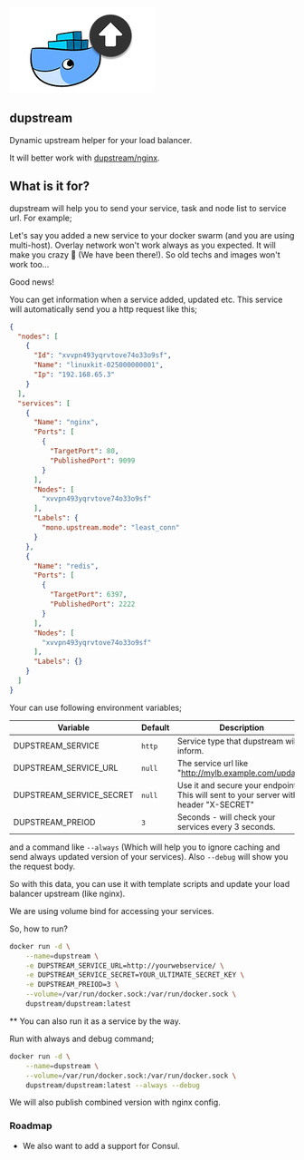 ![](https://raw.githubusercontent.com/dupstream/docker/master/img/dupstream-logo-small-w.png)

## dupstream

Dynamic upstream helper for your load balancer.

It will better work with [dupstream/nginx](https://github.com/dupstream/nginx).

## What is it for?

dupstream will help you to send your service, task and node list to service url. For example;

Let's say you added a new service to your docker swarm (and you are using multi-host). Overlay network won't work always as you expected. It will make you crazy 🙂 (We have been there!). So old techs and images won't work too... 

Good news!

You can get information when a service added, updated etc. This service will automatically send you a http request like this;

```json
{
  "nodes": [
    {
      "Id": "xvvpn493yqrvtove74o33o9sf",
      "Name": "linuxkit-025000000001",
      "Ip": "192.168.65.3"
    }
  ],
  "services": [
    {
      "Name": "nginx",
      "Ports": [
        {
          "TargetPort": 80,
          "PublishedPort": 9099
        }
      ],
      "Nodes": [
        "xvvpn493yqrvtove74o33o9sf"
      ],
      "Labels": {
        "mono.upstream.mode": "least_conn"
      }
    },
    {
      "Name": "redis",
      "Ports": [
        {
          "TargetPort": 6397,
          "PublishedPort": 2222
        }
      ],
      "Nodes": [
        "xvvpn493yqrvtove74o33o9sf"
      ],
      "Labels": {}
    }
  ]
}
```

Your can use following environment variables;

|Variable|Default|Description|
|---|---|---|
|DUPSTREAM_SERVICE|`http`|Service type that dupstream will inform.|
|DUPSTREAM_SERVICE_URL|`null`|The service url like "http://mylb.example.com/update"|
|DUPSTREAM_SERVICE_SECRET|`null`|Use it and secure your endpoint. This will sent to your server with header "X-SECRET"|
|DUPSTREAM_PREIOD|`3`|Seconds - will check your services every 3 seconds.|

and a command like `--always` (Which will help you to ignore caching and send always updated version of your services). Also `--debug` will show you the request body.

So with this data, you can use it with template scripts and update your load balancer upstream (like nginx).

We are using volume bind for accessing your services.

So, how to run?

```sh
docker run -d \
    --name=dupstream \
    -e DUPSTREAM_SERVICE_URL=http://yourwebservice/ \
    -e DUPSTREAM_SERVICE_SECRET=YOUR_ULTIMATE_SECRET_KEY \
    -e DUPSTREAM_PREIOD=3 \
    --volume=/var/run/docker.sock:/var/run/docker.sock \
    dupstream/dupstream:latest
```

** You can also run it as a service by the way.

Run with always and debug command;

```sh
docker run -d \
    --name=dupstream \
    --volume=/var/run/docker.sock:/var/run/docker.sock \
    dupstream/dupstream:latest --always --debug
```

We will also publish combined version with nginx config.

### Roadmap

- We also want to add a support for Consul.